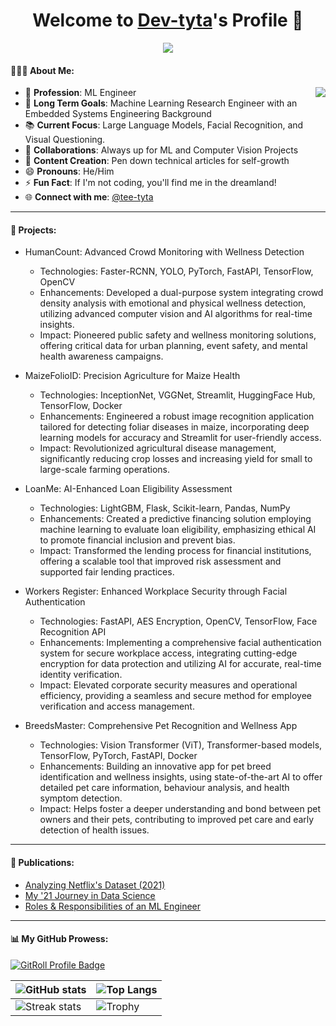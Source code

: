 <p align="center">
  <h1 align="center">Welcome to <a href="https://github.com/dev-tyta">Dev-tyta</a>'s Profile 👋</h1>
</p>
<p align="center">
  <a align="center" href="https://github.com/DenverCoder1/readme-typing-svg"><img src="https://readme-typing-svg.herokuapp.com?&font=IBM+Plex+Sans&color=F72EE2&size=25&lines=Welcome+to+my+GitHub+Profile!;I'm+a+Machine+Learning+Engineer;I'm+a+Embedded+Systems+Engineer;I'm+a+Python+developer" /></a>
</p>

<h4>🧑🏾‍💼 About Me:</h4>
<img align="right" src="https://media.giphy.com/media/UIN7Andwh7kDZGUvmt/giphy.gif">

- 🔭 **Profession**: ML Engineer
- 🎯 **Long Term Goals**: Machine Learning Research Engineer with an Embedded Systems Engineering Background
- 📚 **Current Focus**: Large Language Models, Facial Recognition, and Visual Questioning.
- 👯 **Collaborations**: Always up for ML and Computer Vision Projects
- 📝 **Content Creation**: Pen down technical articles for self-growth
- 😄 **Pronouns**: He/Him
- ⚡ **Fun Fact**: If I'm not coding, you'll find me in the dreamland!
- 🌐 **Connect with me**: [@tee-tyta](https://www.twitter.com/tee-tyta)

---

<h4>🚀 Projects:</h4>

- HumanCount: Advanced Crowd Monitoring with Wellness Detection
  - Technologies: Faster-RCNN, YOLO, PyTorch, FastAPI, TensorFlow, OpenCV
  - Enhancements: Developed a dual-purpose system integrating crowd density analysis with emotional and physical wellness detection, utilizing advanced computer vision and AI algorithms for real-time insights.
  - Impact: Pioneered public safety and wellness monitoring solutions, offering critical data for urban planning, event safety, and mental health awareness campaigns.

- MaizeFolioID: Precision Agriculture for Maize Health
  - Technologies: InceptionNet, VGGNet, Streamlit, HuggingFace Hub, TensorFlow, Docker
  - Enhancements: Engineered a robust image recognition application tailored for detecting foliar diseases in maize, incorporating deep learning models for accuracy and Streamlit for user-friendly access.
  - Impact: Revolutionized agricultural disease management, significantly reducing crop losses and increasing yield for small to large-scale farming operations.

- LoanMe: AI-Enhanced Loan Eligibility Assessment
  - Technologies: LightGBM, Flask, Scikit-learn, Pandas, NumPy
  - Enhancements: Created a predictive financing solution employing machine learning to evaluate loan eligibility, emphasizing ethical AI to promote financial inclusion and prevent bias.
  - Impact: Transformed the lending process for financial institutions, offering a scalable tool that improved risk assessment and supported fair lending practices.

- Workers Register: Enhanced Workplace Security through Facial Authentication
  - Technologies: FastAPI, AES Encryption, OpenCV, TensorFlow, Face Recognition API
  - Enhancements: Implementing a comprehensive facial authentication system for secure workplace access, integrating cutting-edge encryption for data protection and utilizing AI for accurate, real-time identity verification.
  - Impact: Elevated corporate security measures and operational efficiency, providing a seamless and secure method for employee verification and access management.

- BreedsMaster: Comprehensive Pet Recognition and Wellness App
  - Technologies: Vision Transformer (ViT), Transformer-based models, TensorFlow, PyTorch, FastAPI, Docker
  - Enhancements: Building an innovative app for pet breed identification and wellness insights, using state-of-the-art AI to offer detailed pet care information, behaviour analysis, and health symptom detection.
  - Impact: Helps foster a deeper understanding and bond between pet owners and their pets, contributing to improved pet care and early detection of health issues.


---

<h4>📜 Publications:</h4>

- [Analyzing Netflix's Dataset (2021)](https://medium.com/@dev_tyta./analyzing-netflix-datasets-9f42a8880590)
- [My '21 Journey in Data Science](https://link.medium.com/ZpgSpEZHFnb)
- [Roles & Responsibilities of an ML Engineer](https://writingtestys.hashnode.dev/roles-and-responsibilities-of-a-machine-learning-engineer)

---

<h4>📊 My GitHub Prowess:</h4>

<a href="https://gitroll.io/profile/uarVz9euocRXBpj8sODQ0P4BSKNS2" target="_blank"><img src="https://gitroll.io/api/badges/profiles/v1/uarVz9euocRXBpj8sODQ0P4BSKNS2" alt="GitRoll Profile Badge"/></a>

| ![GitHub stats](https://github-readme-stats.vercel.app/api?username=dev-tyta&show_icons=true&include_all_commits=true&hide_border=true&theme=radical) | ![Top Langs](https://github-readme-stats.vercel.app/api/top-langs/?username=dev-tyta&langs_count=8&layout=compact&hide=php&hide_border=true&theme=radical) |
| --- | --- |
| ![Streak stats](https://github-readme-streak-stats.herokuapp.com/?user=dev-tyta&theme=dark) | ![Trophy](https://github-profile-trophy.vercel.app/?username=dev-tyta&theme=onedark&title=MultiLanguage,Stars,Commit,Followers,Repo,PR) |


